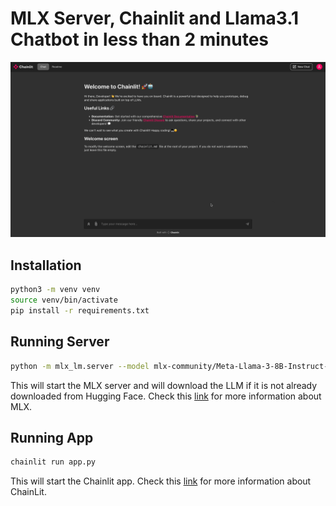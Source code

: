 # MLX Server, Chainlit and Llama3.1 Chatbot in less than 2 minutes

![MLX Server Chainlit Demo](mlx-chainlit.gif)

## Installation

```bash
python3 -m venv venv
source venv/bin/activate
pip install -r requirements.txt
```

## Running Server

```bash
python -m mlx_lm.server --model mlx-community/Meta-Llama-3-8B-Instruct-4bit --log-level DEBUG
```

This will start the MLX server and will download the LLM if it is not already downloaded from Hugging Face.
Check this [link](https://www.mlxserver.com/) for more information about MLX.

## Running App

```bash
chainlit run app.py
```

This will start the Chainlit app. Check this [link](https://docs.chainlit.io/get-started/overview) for more information about ChainLit.
